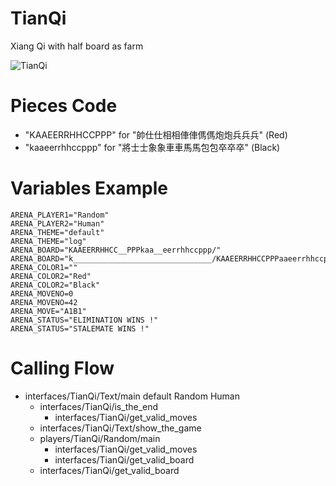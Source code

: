 TianQi
======
Xiang Qi with half board as farm

![TianQi](https://user-images.githubusercontent.com/6536345/35132166-d0af2524-fd04-11e7-8b73-398723a34a7f.png)

Pieces Code
===========
* "KAAEERRHHCCPPP" for "帥仕仕相相俥俥傌傌炮炮兵兵兵" (Red)
* "kaaeerrhhccppp" for "將士士象象車車馬馬包包卒卒卒" (Black)

Variables Example
=================
	ARENA_PLAYER1="Random"
	ARENA_PLAYER2="Human"
	ARENA_THEME="default"
	ARENA_THEME="log"
	ARENA_BOARD="KAAEERRHHCC__PPPkaa__eerrhhccppp/"
	ARENA_BOARD="k_______________________________/KAAEERRHHCCPPPaaeerrhhccppp"
	ARENA_COLOR1=""
	ARENA_COLOR2="Red"
	ARENA_COLOR2="Black"
	ARENA_MOVENO=0
	ARENA_MOVENO=42
	ARENA_MOVE="A1B1"
	ARENA_STATUS="ELIMINATION WINS !"
	ARENA_STATUS="STALEMATE WINS !"

Calling Flow
============
* interfaces/TianQi/Text/main default Random Human
	* interfaces/TianQi/is_the_end
		* interfaces/TianQi/get_valid_moves
	* interfaces/TianQi/Text/show_the_game
	* players/TianQi/Random/main
		* interfaces/TianQi/get_valid_moves
		* interfaces/TianQi/get_valid_board
	* interfaces/TianQi/get_valid_board
